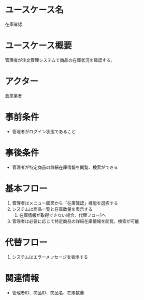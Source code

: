 # ユースケース名
在庫確認

# ユースケース概要
管理者が注文管理システムで商品の在庫状況を確認する。

# アクター
倉庫業者

# 事前条件
- 管理者がログイン状態であること

# 事後条件
- 管理者が特定商品の詳細在庫情報を閲覧、検索ができる

# 基本フロー
1. 管理者はメニュー画面から「在庫確認」機能を選択する
2. システムは商品一覧と在庫数量を表示する
    1. 在庫情報が取得できない場合、代替フロー1へ
3. 管理者は必要に応じて特定商品の詳細在庫情報を閲覧、検索が可能

# 代替フロー
1. システムはエラーメッセージを表示する


# 関連情報
- 管理者ID、商品ID、商品名、在庫数量
